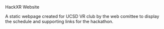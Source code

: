 HackXR Website

A static webpage created for UCSD VR club by the web comittee to display the schedule and supporting links for the hackathon.
